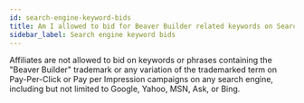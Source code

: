```yaml
---
id: search-engine-keyword-bids
title: Am I allowed to bid for Beaver Builder related keywords on Search Engines?
sidebar_label: Search engine keyword bids
---
```


Affiliates are not allowed to bid on keywords or phrases containing the "Beaver Builder" trademark or any variation of the trademarked term on Pay-Per-Click or Pay per Impression campaigns on any search engine, including but not limited to Google, Yahoo, MSN, Ask, or Bing. 
